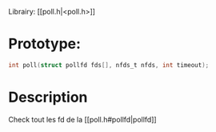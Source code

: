 Librairy: [[poll.h|<poll.h>]]
# Prototype: 
```C
int poll(struct pollfd fds[], nfds_t nfds, int timeout);
```
# Description
Check tout les fd de la [[poll.h#pollfd|pollfd]] 